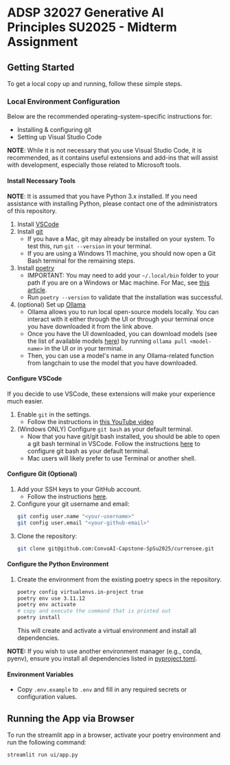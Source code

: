 # ADSP 32027 Generative AI Principles SU2025 - Midterm Assignment

## Getting Started

To get a local copy up and running, follow these simple steps.

### Local Environment Configuration

Below are the recommended operating-system-specific instructions for:
* Installing & configuring git
* Setting up Visual Studio Code

**NOTE**: While it is not necessary that you use Visual Studio Code, it is recommended, as it contains useful extensions and add-ins that will assist with development, especially those related to Microsoft tools.

#### Install Necessary Tools

**NOTE**: It is assumed that you have Python 3.x installed. If you need assistance with installing Python, please contact one of the administrators of this repository.

1. Install [VSCode](https://code.visualstudio.com/download)
2. Install [git](https://git-scm.com/downloads)
   * If you have a Mac, git may already be installed on your system. To test this, run `git --version` in your terminal.
   * If you are using a Windows 11 machine, you should now open a Git Bash terminal for the remaining steps.
3. Install [poetry](https://python-poetry.org/docs/#installation)
   * IMPORTANT: You may need to add your `~/.local/bin` folder to your path if you are on a Windows or Mac machine. For Mac, see [this article](https://medium.com/@B-Treftz/macos-adding-a-directory-to-your-path-fe7f19edd2f7).
   * Run `poetry --version` to validate that the installation was successful.
4. (optional) Set up [Ollama](https://ollama.com/)
    * Ollama allows you to run local open-source models locally. You can interact with it either through the UI or through your terminal once you have downloaded it from the link above. 
    * Once you have the UI downloaded, you can download models (see the list of available models [here](https://ollama.com/search)) by running `ollama pull <model-name>` in the UI or in your terminal.
    * Then, you can use a model's name in any Ollama-related function from langchain to use the model that you have downloaded.


#### Configure VSCode

If you decide to use VSCode, these extensions will make your experience much easier.

1. Enable `git` in the settings.
   * Follow the instructions in [this YouTube video](https://youtu.be/3Tsaxxv9sls?si=VsSBTenx6jm_K_tY&t=153)
2. (Windows ONLY) Configure `git bash` as your default terminal.
   * Now that you have git/git bash installed, you should be able to open a git bash terminal in VSCode. Follow the instructions [here](https://csweb.wooster.edu/mionescu/cs232/guides/vs-code-default-terminal/#:~:text=Open%20Visual%20Studio%20Code,the%20menu%20that%20pops%20up.) to configure git bash as your default terminal.
   * Mac users will likely prefer to use Terminal or another shell.

#### Configure Git (Optional)

1. Add your SSH keys to your GitHub account.
   * Follow the instructions [here](https://docs.github.com/en/authentication/connecting-to-github-with-ssh/adding-a-new-ssh-key-to-your-github-account).
2. Configure your git username and email:
   ```bash
   git config user.name "<your-username>"
   git config user.email "<your-github-email>"
   ```
3. Clone the repository:
   ```bash
   git clone git@github.com:ConvoAI-Capstone-SpSu2025/currensee.git
   ```

#### Configure the Python Environment

1. Create the environment from the existing poetry specs in the repository.
   ```bash
   poetry config virtualenvs.in-project true
   poetry env use 3.11.12
   poetry env activate
   # copy and execute the command that is printed out
   poetry install
   ```
   This will create and activate a virtual environment and install all dependencies.

**NOTE:** If you wish to use another environment manager (e.g., conda, pyenv), ensure you install all dependencies listed in [pyproject.toml](pyproject.toml).

#### Environment Variables

- Copy `.env.example` to `.env` and fill in any required secrets or configuration values.

## Running the App via Browser

To run the streamlit app in a browser, activate your poetry environment and run the following command:

```bash
streamlit run ui/app.py
```